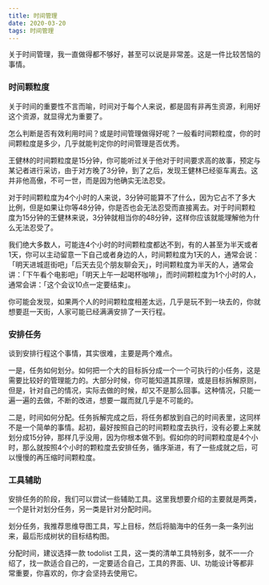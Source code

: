 ```yaml
---
title: 时间管理
date: 2020-03-20
tags: 时间管理
---
```


关于时间管理，我一直做得都不够好，甚至可以说是非常差。这是一件比较苦恼的事情。

### 时间颗粒度
关于时间的重要性不言而喻，时间对于每个人来说，都是固有非再生资源，利用好这个资源，就显得尤为重要了。

怎么判断是否有效利用时间？或是时间管理做得好呢？一般看时间颗粒度，你的时间颗粒度是多少，几乎就能判定你的时间管理是否优秀。

王健林的时间颗粒度是15分钟，你可能听过关于他对于时间要求高的故事，预定与某记者进行采访，由于对方晚了3分钟，到了之后，发现王健林已经驱车离去。这并非他高傲，不可一世，而是因为他确实无法忍受。

对于时间颗粒度为4个小时的人来说，3分钟可能算不了什么，因为它占不了多大比例，但是如果让你等48分钟，你是否也会无法忍受而直接离去。对于时间颗粒度为15分钟的王健林来说，3分钟就相当你的48分钟，这样你应该就能理解他为什么无法忍受了。

我们绝大多数人，可能连4个小时的时间颗粒度都达不到，有的人甚至为半天或者1天，你可以主动留意一下自己或者身边的人，时间颗粒度为1天的人，通常会说：「明天进城逛街吧」「后天去见个朋友聊会天」，时间颗粒度为半天的人，通常会讲：「下午看个电影吧」「明天上午一起喝杯咖啡」，而时间颗粒度为1个小时的人，通常会讲：「这个会议10点一定要结束」。

你可能会发现，如果两个人的时间颗粒度相差太远，几乎是玩不到一块去的，你就想要逛一天街，人家可能已经满满安排了一天行程。

### 安排任务
谈到安排行程这个事情，其实很难，主要是两个难点。

一是，任务如何划分。如何把一个大的目标拆分成一个一个可执行的小任务，这是需要比较好的管理能力的。大部分时候，你可能知道其原理，或是目标拆解原则，但是，针对自己的情况，实际去做的时候，却又不是那么回事。这种情况，只能一遍一遍的去做，不断的改进，想要一蹴而就几乎是不可能的。

二是，时间如何分配。任务拆解完成之后，将任务都放到自己的时间表里，这同样不是一个简单的事情。起初，最好按照自己的时间颗粒度去执行，没有必要上来就划分成15分钟，那样几乎没用，因为你根本做不到。假如你的时间颗粒度是4个小时，那么就按照4个小时的颗粒度去安排任务，循序渐进，有了一些成就之后，可以慢慢的再压缩时间颗粒度。

### 工具辅助
安排任务的阶段，我们可以尝试一些辅助工具。这里我想要介绍的主要就是两类，一个是针对划分任务，另一类是针对分配时间。

划分任务，我推荐思维导图工具，写上目标，然后将脑海中的任务一条一条列出来，最后形成树状的目标结构图。

分配时间，建议选择一款 todolist 工具，这一类的清单工具特别多，就不一一介绍了，找一款适合自己的，一定要适合自己，工具的界面、UI、功能设计等都非常重要，你喜欢的，你才会坚持去使用它。

